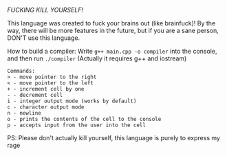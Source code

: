 *FUCKING KILL YOURSELF!*

This language was created to fuck your brains out (like brainfuck)! By the way, there will be more features in the future,
but if you are a sane person, DON'T use this language.

How to build a compiler:
Write ```g++ main.cpp -o compiler``` into the console, and then run ```./compiler```
(Actually it requires g++ and iostream)

```
Commands:
> - move pointer to the right
< - move pointer to the left
+ - increment cell by one
- - decrement cell
i - integer output mode (works by default)
c - character output mode
n - newline
o - prints the contents of the cell to the console
p - accepts input from the user into the cell 
```

PS: Please don't actually kill yourself, this language is purely to express my rage
